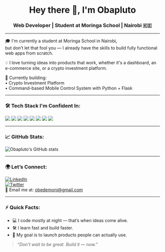 <h1 align="center">Hey there 👋, I'm Obapluto</h1>
<h3 align="center">Web Developer | Student at Moringa School | Nairobi 🇰🇪</h3>

---

🎓 I'm currently a student at Moringa School in Nairobi,  
but don’t let that fool you — I already have the skills to build fully functional web apps from scratch.

💡 I love turning ideas into products that work, whether it's a dashboard, an e-commerce site, or a crypto investment platform.

🧠 Currently building:  
• Crypto Investment Platform  
• Command-based Mobile Control System with Python + Flask

---

### 🛠️ Tech Stack I'm Confident In:

<p>
  <img src="https://img.shields.io/badge/React-black?style=for-the-badge&logo=react&logoColor=61DAFB"/>
  <img src="https://img.shields.io/badge/Node.js-339933?style=for-the-badge&logo=nodedotjs&logoColor=white"/>
  <img src="https://img.shields.io/badge/JavaScript-F7DF1E?style=for-the-badge&logo=javascript&logoColor=black"/>
  <img src="https://img.shields.io/badge/Python-3776AB?style=for-the-badge&logo=python&logoColor=white"/>
  <img src="https://img.shields.io/badge/PostgreSQL-336791?style=for-the-badge&logo=postgresql&logoColor=white"/>
  <img src="https://img.shields.io/badge/TypeScript-007ACC?style=for-the-badge&logo=typescript&logoColor=white"/>
  <img src="https://img.shields.io/badge/GraphQL-E10098?style=for-the-badge&logo=graphql&logoColor=white"/>
  <img src="https://img.shields.io/badge/Django-092E20?style=for-the-badge&logo=django&logoColor=white"/>
</p>

---

### 📈 GitHub Stats:
![Obapluto's GitHub stats](https://github-readme-stats.vercel.app/api?username=obapluto-ob&show_icons=true&theme=tokyonight)

---

### 🌍 Let’s Connect:
[![LinkedIn](https://img.shields.io/badge/LinkedIn-blue?style=for-the-badge&logo=linkedin&logoColor=white)](https://linkedin.com/in/obedemoni)  
[![Twitter](https://img.shields.io/badge/Twitter-1DA1F2?style=for-the-badge&logo=twitter&logoColor=white)](https://twitter.com/obedemoni)  
📧 Email me at: obedemoni@gmail.com

---

### ⚡ Quick Facts:
- 💻 I code mostly at night — that’s when ideas come alive.
- 🛠️ I learn fast and build faster.
- 🎯 My goal is to launch products people can actually use.

> _“Don’t wait to be great. Build it — now.”_